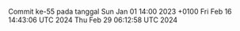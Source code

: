 Commit ke-55 pada tanggal Sun Jan 01 14:00 2023 +0100
Fri Feb 16 14:43:06 UTC 2024
Thu Feb 29 06:12:58 UTC 2024
